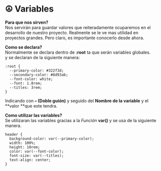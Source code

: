 # ☮ Variables



**Para que nos sirven?**\
Nos servirán para guardar valores que reiteradamente ocuparemos en el desarrollo de nuestro proyecto. Realmente se le ve mas utilidad en proyectos grandes. Pero claro, es importante conocerlo desde ahora.

**Como se declara?**\
Normalmente se declara dentro de **:root** ta que serán variables globales.\
y se declaran de la siguiente manera:

```
:root {
  --primary-color: #322f3d;
  --secondary-color: #8d93ab;
  --font-color: white;
  --font: 1.8rem;
  --titles: 3rem;
}
```

Indicando con **– (Doble guión)** y seguido del **Nombre de la variable** y el \*\*valor \*\*que este tendra.

**Como utilizar las variables?**\
Se utilizaran las variables gracias a la _Función_ **var()** y se usa de la siguiente manera.

```
header {
  background-color: var(--primary-color);
  width: 100%;
  height: 10rem;
  color: var(--font-color);
  font-size: var(--titles);
  text-align: center;
}
```
